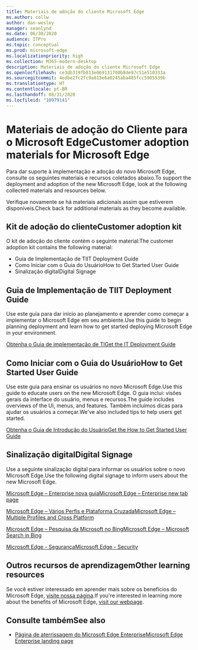 ```yaml
---
title: Materiais de adoção do cliente Microsoft Edge
ms.author: collw
author: dan-wesley
manager: seanlynd
ms.date: 06/30/2020
audience: ITPro
ms.topic: conceptual
ms.prod: microsoft-edge
ms.localizationpriority: high
ms.collection: M365-modern-desktop
description: Materiais de adoção do cliente Microsoft Edge
ms.openlocfilehash: ce3db319fb813e069131700b8de97c51e510333a
ms.sourcegitcommit: 4edbe2fc2fc9a013e6a0245aba485fcc5905539b
ms.translationtype: HT
ms.contentlocale: pt-BR
ms.lasthandoff: 08/31/2020
ms.locfileid: "10979141"
---
```

# <span data-ttu-id="0a3a6-103">Materiais de adoção do Cliente para o Microsoft Edge</span><span class="sxs-lookup"><span data-stu-id="0a3a6-103">Customer adoption materials for Microsoft Edge</span></span>

<span data-ttu-id="0a3a6-104">Para dar suporte à implementação e adoção do novo Microsoft Edge, consulte os seguintes materiais e recursos coletados abaixo.</span><span class="sxs-lookup"><span data-stu-id="0a3a6-104">To support the deployment and adoption of the new Microsoft Edge, look at the following collected materials and resources below.</span></span>

<span data-ttu-id="0a3a6-105">Verifique novamente se há materiais adicionais assim que estiverem disponíveis.</span><span class="sxs-lookup"><span data-stu-id="0a3a6-105">Check back for additional materials as they become available.</span></span>

## <span data-ttu-id="0a3a6-106">Kit de adoção do cliente</span><span class="sxs-lookup"><span data-stu-id="0a3a6-106">Customer adoption kit</span></span>

<span data-ttu-id="0a3a6-107">O kit de adoção do cliente contém o seguinte material:</span><span class="sxs-lookup"><span data-stu-id="0a3a6-107">The customer adoption kit contains the following material:</span></span>

- <span data-ttu-id="0a3a6-108">Guia de Implementação de TI</span><span class="sxs-lookup"><span data-stu-id="0a3a6-108">IT Deployment Guide</span></span>
- <span data-ttu-id="0a3a6-109">Como Iniciar com o Guia do Usuário</span><span class="sxs-lookup"><span data-stu-id="0a3a6-109">How to Get Started User Guide</span></span>
- <span data-ttu-id="0a3a6-110">Sinalização digital</span><span class="sxs-lookup"><span data-stu-id="0a3a6-110">Digital Signage</span></span>

## <span data-ttu-id="0a3a6-111">Guia de Implementação de TI</span><span class="sxs-lookup"><span data-stu-id="0a3a6-111">IT Deployment Guide</span></span>

<span data-ttu-id="0a3a6-112">Use este guia para dar início ao planejamento e aprender como começar a implementar o Microsoft Edge em seu ambiente.</span><span class="sxs-lookup"><span data-stu-id="0a3a6-112">Use this guide to begin planning deployment and learn how to get started deploying Microsoft Edge in your environment.</span></span>

[<span data-ttu-id="0a3a6-113">Obtenha o Guia de implementação de TI</span><span class="sxs-lookup"><span data-stu-id="0a3a6-113">Get the IT Deployment Guide</span></span>](media/customer-adoption-not-md/commercial-deployment-guide-microsoft-edge.pdf)

## <span data-ttu-id="0a3a6-114">Como Iniciar com o Guia do Usuário</span><span class="sxs-lookup"><span data-stu-id="0a3a6-114">How to Get Started User Guide</span></span>

<span data-ttu-id="0a3a6-115">Use este guia para ensinar os usuários no novo Microsoft Edge.</span><span class="sxs-lookup"><span data-stu-id="0a3a6-115">Use this guide to educate users on the new Microsoft Edge.</span></span> <span data-ttu-id="0a3a6-116">O guia inclui: visões gerais da interface do usuário, menus e recursos.</span><span class="sxs-lookup"><span data-stu-id="0a3a6-116">The guide includes overviews of the UI, menus, and features.</span></span> <span data-ttu-id="0a3a6-117">Também incluímos dicas para ajudar os usuários a começar.</span><span class="sxs-lookup"><span data-stu-id="0a3a6-117">We've also included tips to help users get started.</span></span>

[<span data-ttu-id="0a3a6-118">Obtenha o Guia de Introdução do Usuário</span><span class="sxs-lookup"><span data-stu-id="0a3a6-118">Get the How to Get Started User Guide</span></span>](media/customer-adoption-not-md/microsoft-edge-how-to-get-started-user-guide.pdf)

## <span data-ttu-id="0a3a6-119">Sinalização digital</span><span class="sxs-lookup"><span data-stu-id="0a3a6-119">Digital Signage</span></span>

<span data-ttu-id="0a3a6-120">Use a seguinte sinalização digital para informar os usuários sobre o novo Microsoft Edge.</span><span class="sxs-lookup"><span data-stu-id="0a3a6-120">Use the following digital signage to inform users about the new Microsoft Edge.</span></span>

[<span data-ttu-id="0a3a6-121">Microsoft Edge – Enterprise nova guia</span><span class="sxs-lookup"><span data-stu-id="0a3a6-121">Microsoft Edge – Enterprise new tab page</span></span>](media/customer-adoption-not-md/microsoft-edge-digital-signage-enterprise-new-tab-page.pdf)

[<span data-ttu-id="0a3a6-122">Microsoft Edge – Vários Perfis e Plataforma Cruzada</span><span class="sxs-lookup"><span data-stu-id="0a3a6-122">Microsoft Edge – Multiple Profiles and Cross Platform</span></span>](https://officedocs-cdn.azureedge.net/microsoft-edge-digital-signage-multiple-profiles-and-cross-platform.pdf)

[<span data-ttu-id="0a3a6-123">Microsoft Edge – Pesquisa da Microsoft no Bing</span><span class="sxs-lookup"><span data-stu-id="0a3a6-123">Microsoft Edge – Microsoft Search in Bing</span></span>](https://officedocs-cdn.azureedge.net/microsoft-edge-digital-signage-microsoft-search-in-bing.pdf)

[<span data-ttu-id="0a3a6-124">Microsoft Edge - Segurança</span><span class="sxs-lookup"><span data-stu-id="0a3a6-124">Microsoft Edge - Security</span></span>](media/customer-adoption-not-md/microsoft-edge-digital-signage-security.pdf)

## <span data-ttu-id="0a3a6-125">Outros recursos de aprendizagem</span><span class="sxs-lookup"><span data-stu-id="0a3a6-125">Other learning resources</span></span>

<span data-ttu-id="0a3a6-126">Se você estiver interessado em aprender mais sobre os benefícios do Microsoft Edge, [visite nossa página](https://www.microsoft.com/edge/business).</span><span class="sxs-lookup"><span data-stu-id="0a3a6-126">If you're interested in learning more about the benefits of Microsoft Edge, [visit our webpage](https://www.microsoft.com/edge/business).</span></span>

## <span data-ttu-id="0a3a6-127">Consulte também</span><span class="sxs-lookup"><span data-stu-id="0a3a6-127">See also</span></span>

- [<span data-ttu-id="0a3a6-128">Página de aterrissagem do Microsoft Edge Enterprise</span><span class="sxs-lookup"><span data-stu-id="0a3a6-128">Microsoft Edge Enterprise landing page</span></span>](https://aka.ms/EdgeEnterprise)
